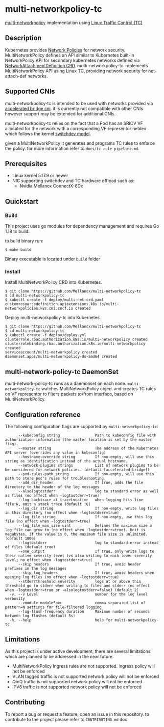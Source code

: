 # multi-networkpolicy-tc
[multi-networkpolicy](https://github.com/k8snetworkplumbingwg/multi-networkpolicy) implementation
using [Linux Traffic Control (TC)](https://tldp.org/HOWTO/Traffic-Control-HOWTO/intro.html)

## Description

Kubernetes provides [Network Policies](https://kubernetes.io/docs/concepts/services-networking/network-policies/)
for network security.
MultiNetworkPolicy defines an API similar to Kubernetes built-in NetworkPolicy API for secondary kubernetes networks
defined via [NetworkAttachmentDefinition CRD](https://github.com/k8snetworkplumbingwg/multi-net-spec).
multi-networkpolicy-tc implements MultiNetworkPolicy API using Linux TC, providing network
security for net-attach-def networks.

## Supported CNIs

multi-networkpolicy-tc is intended to be used with networks provided via [accelerated bridge cni](https://github.com/k8snetworkplumbingwg/accelerated-bridge-cni).
it is currently not compatible with other CNIs however support may be extended for additional CNIs.

multi-networkpolicy-tc relies on the fact that a Pod has an SRIOV VF allocated for the network with a corresponding VF representor netdev
which follows the kernel [switchdev model](https://www.kernel.org/doc/html/latest/networking/switchdev.html).

given a MultiNetworkPolicy it generates and programs TC rules to enforce the policy.
for more information refer to `docs/tc-rule-pipeline.md`.

## Prerequisites

- Linux kernel 5.17.9 or newer
- NIC supporting switchdev and TC hardware offload such as:
  - Nvidia Mellanox ConnectX-6Dx

## Quickstart

### Build

This project uses go modules for dependency management and requires Go 1.18 to build.

to build binary run:
```shell
$ make build
```
Binary executable is located under `build` folder

### Install

Install MultiNetworkPolicy CRD into Kubernetes.

```
$ git clone https://github.com/Mellanox/multi-networkpolicy-tc
$ cd multi-networkpolicy-tc
$ kubectl create -f deploy/multi-net-crd.yaml
customresourcedefinition.apiextensions.k8s.io/multi-networkpolicies.k8s.cni.cncf.io created
```

Deploy multi-networkpolicy-tc into Kubernetes.

```
$ git clone https://github.com/Mellanox/multi-networkpolicy-tc
$ cd multi-networkpolicy-tc
$ kubectl create -f deploy/deploy.yml
clusterrole.rbac.authorization.k8s.io/multi-networkpolicy created
clusterrolebinding.rbac.authorization.k8s.io/multi-networkpolicy created
serviceaccount/multi-networkpolicy created
daemonset.apps/multi-networkpolicy-ds-amd64 created
```

## multi-network-policy-tc DaemonSet

multi-network-policy-tc runs as a daemonset on each node.
`multi-networkpolicy-tc` watches MultiNetworkPolicy object and creates TC rules on VF representor to filters packets
 to/from interface, based on MultiNetworkPolicy.

## Configuration reference

The following configuration flags are supported by `multi-networkpolicy-tc`:
```
      --kubeconfig string                Path to kubeconfig file with authorization information (the master location is set by the master flag).
      --master string                    The address of the Kubernetes API server (overrides any value in kubeconfig)
      --hostname-override string         If non-empty, will use this string as identification instead of the actual hostname.
      --network-plugins strings          List of network plugins to be be considered for network policies. (default [accelerated-bridge])
      --pod-rules-path string            If non-empty, will use this path to store pod's rules for troubleshooting.
      --add_dir_header                   If true, adds the file directory to the header of the log messages
      --alsologtostderr                  log to standard error as well as files (no effect when -logtostderr=true)
      --log_backtrace_at traceLocation   when logging hits line file:N, emit a stack trace (default :0)
      --log_dir string                   If non-empty, write log files in this directory (no effect when -logtostderr=true)
      --log_file string                  If non-empty, use this log file (no effect when -logtostderr=true)
      --log_file_max_size uint           Defines the maximum size a log file can grow to (no effect when -logtostderr=true). Unit is megabytes. If the value is 0, the maximum file size is unlimited. (default 1800)
      --logtostderr                      log to standard error instead of files (default true)
      --one_output                       If true, only write logs to their native severity level (vs also writing to each lower severity level; no effect when -logtostderr=true)
      --skip_headers                     If true, avoid header prefixes in the log messages
      --skip_log_headers                 If true, avoid headers when opening log files (no effect when -logtostderr=true)
      --stderrthreshold severity         logs at or above this threshold go to stderr when writing to files and stderr (no effect when -logtostderr=true or -alsologtostderr=false) (default 2)
  -v, --v Level                          number for the log level verbosity
      --vmodule moduleSpec               comma-separated list of pattern=N settings for file-filtered logging
      --log-flush-frequency duration     Maximum number of seconds between log flushes (default 5s)
  -h, --help                             help for multi-networkpolicy-tc
```

## Limitations

As this project is under active development, there are several limitations which are planned to be addressed
in the near future.

- MultiNetworkPolicy Ingress rules are not supported. Ingress policy will not be enforced
- VLAN tagged traffic is not supported network policy will not be enforced
- QinQ traffic is not supported network policy will not be enforced
- IPV6 traffic is not supported network policy will not be enforced

## Contributing

To report a bug or request a feature, open an issue in this repository.
to contribute to the project please refer to `CONTRIBUTING.md` doc
